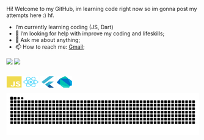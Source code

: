 Hi! Welcome to my GitHub, im learning code right now so im gonna post my attempts here :) hf.

 - I’m currently learning coding (JS, Dart)
 - 🤔 I’m looking for help with improve my coding and lifeskills;
 - 💬 Ask me about anything;
 - 📫 How to reach me: <a href="mailto:mateusleitaoelpidio@gmail.com">Gmail</a>;
 
 
  
  <a href="https://github.com/mateusleitao"></a>
  <img align="center" height="180em" src="https://github-readme-stats-eight-theta.vercel.app/api?username=mateusleitao&show_icons=true&theme=shades-of-purple"/>
  <img align="center" height="180em" src="https://github-readme-stats.vercel.app/api/top-langs/?username=mateusleitao&layout=compact&langs_count=8&theme=shades-of-purple"/>

  
  <div style="display: inline_block"><br>
  <img align="center" alt="Rafa-Js" height="30" width="40" src="https://raw.githubusercontent.com/devicons/devicon/master/icons/javascript/javascript-plain.svg">
  <img align="center" alt="Rafa-React" height="30" width="40" src="https://raw.githubusercontent.com/devicons/devicon/master/icons/react/react-original.svg">
  <img align="center" alt="Rafa-Flutter" height="30" width="40" src="https://raw.githubusercontent.com/devicons/devicon/master/icons/flutter/flutter-original.svg">
  <img align="center" alt="Rafa-Dart" height="30" width="40" src="https://raw.githubusercontent.com/devicons/devicon/master/icons/dart/dart-original.svg">
 



![Snake animation](https://github.com/mateusleitao/mateusleitao/blob/output/github-contribution-grid-snake.svg)
